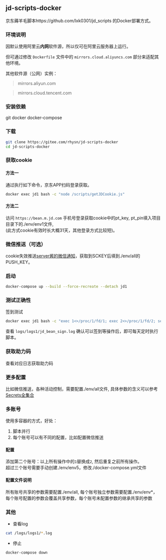 ## jd-scripts-docker
京东薅羊毛脚本https://github.com/lxk0301/jd_scripts 的Docker部署方式。

### 环境说明
因默认使用阿里云**内网**软件源，所以仅可在阿里云服务器上运行。

但可通过修改 `Dockerfile` 文件中的 `mirrors.cloud.aliyuncs.com` 部分来适配其他环境。

其他软件源（公网）实例：

> mirrors.aliyun.com

> mirrors.cloud.tencent.com

### 安装依赖
git docker docker-compose
### 下载
```sh
git clone https://gitee.com/rhysn/jd-scripts-docker 
cd jd-scripts-docker
```
### 获取cookie

#### 方法一
通过执行如下命令，京东APP扫码登录获取。

```sh
docker exec jd1 bash -c "node /scripts/getJDCookie.js"
```

#### 方法二
访问 `https://bean.m.jd.com` 手机号登录获取cookie中的pt_key, pt_pin填入项目目录下的./env/env1文件,  
(此方式cookie有效时长大概31天，其他登录方式比较短)。

### 微信推送（可选）
cookie失效推送[server酱的微信通知](http://sc.ftqq.com/3.version)，获取到SCKEY后填到./env/all的PUSH_KEY。
### 启动

```sh
docker-compose up --build --force-recreate --detach jd1
```

### 测试正确性
签到测试

```sh
docker exec jd1 bash -c "exec 1<>/proc/1/fd/1; exec 2<>/proc/1/fd/2; set -o allexport; source /jd-scripts-docker/env/sharecode; source /all; source /env; source /cookies; node /scripts/jd_bean_sign.js > /logs/jd_bean_sign.log 2>&1 | sed 's/^/ 【京豆签到脚本】/'; "
```

查看 `logs/logs1/jd_bean_sign.log` 确认可以签到等操作后，即可每天定时执行脚本。

### 获取助力码
查看对应日志获取助力码

### 更多配置
比如微信推送，各种活动控制，需要配置./env/all文件, 具体参数的含义可以参考[Secrets全集合](https://github.com/lxk0301/jd_scripts/blob/master/githubAction.md)

### 多账号
使用多容器的方式，好处：
1. 脚本并行
2. 每个账号可以有不同的配置，比如配置微信推送
#### 配置
添加第二个账号：以上所有操作中的`1`替换成`2`, 然后重复之前所有操作。  
超过三个账号需要手动创建./env/env5，修改./docker-compose.yml文件
#### 配置文件说明
所有账号共享的参数需要配置./env/all, 每个账号独立参数需要配置./env/env*，  
每个账号配置的参数会覆盖共享参数，每个账号未配置参数的继承共享的参数

### 其他
- 查看log
```sh
cat /logs/logs1/*.log
```
- 停止
```sh
docker-compose down
```
